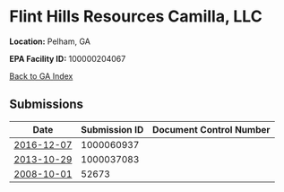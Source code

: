 # Flint Hills Resources Camilla, LLC

**Location:** Pelham, GA

**EPA Facility ID:** 100000204067

[Back to GA Index](../../index.md)

## Submissions

| Date | Submission ID | Document Control Number |
|------|--------------|-------------------------|
| [2016-12-07](submissions/1000060937.md) | 1000060937 |  |
| [2013-10-29](submissions/1000037083.md) | 1000037083 |  |
| [2008-10-01](submissions/52673.md) | 52673 |  |
